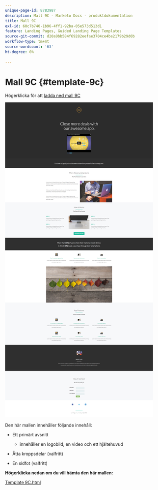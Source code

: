 ```yaml
---
unique-page-id: 8783987
description: Mall 9C - Marketo Docs - produktdokumentation
title: Mall 9C
exl-id: 60c7b740-1b96-4ff1-92ba-05e573d513d1
feature: Landing Pages, Guided Landing Page Templates
source-git-commit: d20a9bb584f69282eefae3704ce4be2179b29d0b
workflow-type: tm+mt
source-wordcount: '63'
ht-degree: 0%

---
```


# Mall 9C {#template-9c}

Högerklicka för att [ladda ned mall 9C](https://experienceleague.adobe.com/landing/marketo/lp-templates/template-9c.html)

![](assets/image2015-7-28-15-3a35-3a30.png)

Den här mallen innehåller följande innehåll:

* Ett primärt avsnitt

   * innehåller en logobild, en video och ett hjältehuvud

* Åtta kroppsdelar (valfritt)
* En sidfot (valfritt)

**Högerklicka nedan om du vill hämta den här mallen:**

[Template 9C.html](https://experienceleague.adobe.com/landing/marketo/lp-templates/template-9c.html)
